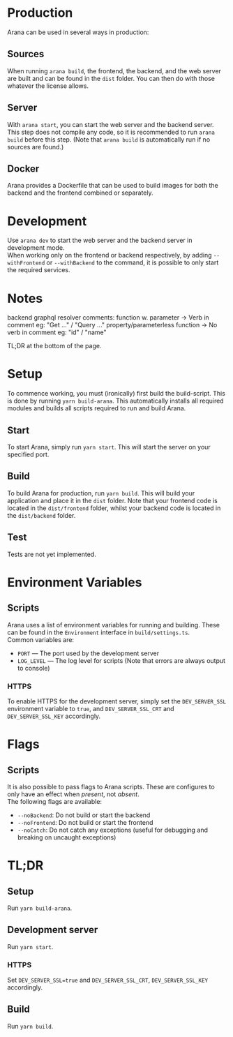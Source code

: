 # Production
Arana can be used in several ways in production:
## Sources
When running `arana build`, the frontend, the backend, and the web server are built and can be found in the `dist` folder. You can then do with those whatever the license allows.
## Server
With `arana start`, you can start the web server and the backend server. This step does not compile any code, so it is recommended to run `arana build` before this step. (Note that `arana build` is automatically run if no sources are found.)
## Docker
Arana provides a Dockerfile that can be used to build images for both the backend and the frontend combined or separately.

# Development
Use `arana dev` to start the web server and the backend server in development mode.\
When working only on the frontend or backend respectively, by adding `--withFrontend` or `--withBackend` to the command, it is possible to only start the required services.

# Notes
backend graphql resolver comments:
function w. parameter -> Verb in comment eg: "Get ..." / "Query ..."
property/parameterless function -> No verb in comment eg: "id" / "name"

TL;DR at the bottom of the page.
# Setup
To commence working, you must (ironically) first build the build-script. This is done by running `yarn build-arana`. This automatically installs all required modules and builds all scripts required to run and build Arana.
## Start
To start Arana, simply run `yarn start`. This will start the server on your specified port.
## Build
To build Arana for production, run `yarn build`. This will build your application and place it in the `dist` folder. Note that your frontend code is located in the `dist/frontend` folder, whilst your backend code is located in the `dist/backend` folder.
## Test
Tests are not yet implemented.
# Environment Variables
## Scripts
Arana uses a list of environment variables for running and building. These can be found in the `Environment` interface in `build/settings.ts`.\
Common variables are:
- `PORT` — The port used by the development server
- `LOG_LEVEL` — The log level for scripts (Note that errors are always output to console)
### HTTPS
To enable HTTPS for the development server, simply set the `DEV_SERVER_SSL` environment variable to `true`, and `DEV_SERVER_SSL_CRT` and `DEV_SERVER_SSL_KEY` accordingly.
# Flags
## Scripts
It is also possible to pass flags to Arana scripts. These are configures to only have an effect when _present_, not _absent_.\
The following flags are available:
- `--noBackend`: Do not build or start the backend
- `--noFrontend`: Do not build or start the frontend
- `--noCatch`: Do not catch any exceptions (useful for debugging and breaking on uncaught exceptions)
# TL;DR
## Setup
Run `yarn build-arana`.
## Development server
Run `yarn start`.
### HTTPS
Set `DEV_SERVER_SSL=true` and `DEV_SERVER_SSL_CRT`, `DEV_SERVER_SSL_KEY` accordingly.
## Build
Run `yarn build`.
